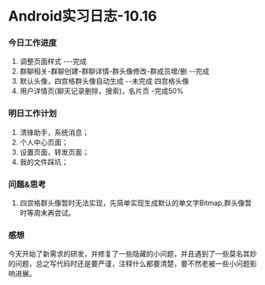 # Android实习日志-10.16

### 今日工作进度

1. 调整页面样式  ---完成
2. 群聊相关-群聊创建-群聊详情-群头像修改-群成员增/删   --完成
3. 默认头像，四宫格群头像自动生成  --未完成 四宫格头像
4. 用户详情页(聊天记录删除，搜索)，名片页  -完成50%

### 明日工作计划

1. 清锋助手，系统消息；
2. 个人中心页面；
3. 设置页面，转发页面；
4. 我的文件踩坑；

### 问题&思考

1. 四宫格群头像暂时无法实现，先简单实现生成默认的单文字Bitmap,群头像暂时等周末再尝试。

### 感想

今天开始了新需求的研发，并修复了一些隐藏的小问题，并且遇到了一些莫名其妙的问题，总之写代码时还是要严谨，注释什么都要清楚，要不然老被一些小问题影响进展。

